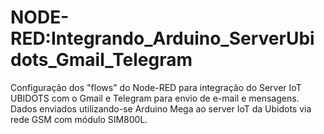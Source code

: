 # NODE-RED:Integrando_Arduino_ServerUbidots_Gmail_Telegram
Configuração dos "flows" do Node-RED para integração do Server IoT UBIDOTS com o Gmail e Telegram para envio de e-mail e mensagens.
Dados enviados utilizando-se Arduino Mega ao server IoT da Ubidots via rede GSM com módulo SIM800L.
